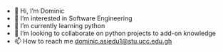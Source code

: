 - 👋 Hi, I’m Dominic
- 👀 I’m interested in Software Engineering
- 🌱 I’m currently learning python
- 💞️ I’m looking to collaborate on python projects to add-on knowledge
- 📫 How to reach me dominic.asiedu1@stu.ucc.edu.gh

<!---
Troyboateng/projects is a ✨ special ✨ repository because its `README.md` (this file) appears on your GitHub profile.
You can click the Preview link to take a look at your changes.
--->
